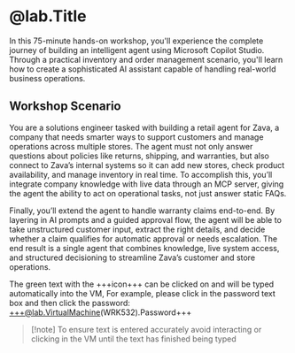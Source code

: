 # @lab.Title

In this 75-minute hands-on workshop, you'll experience the complete journey of building an intelligent agent using Microsoft Copilot Studio. Through a practical inventory and order management scenario, you'll learn how to create a sophisticated AI assistant capable of handling real-world business operations.

## Workshop Scenario

You are a solutions engineer tasked with building a retail agent for Zava, a company that needs smarter ways to support customers and manage operations across multiple stores. The agent must not only answer questions about policies like returns, shipping, and warranties, but also connect to Zava’s internal systems so it can add new stores, check product availability, and manage inventory in real time. To accomplish this, you’ll integrate company knowledge with live data through an MCP server, giving the agent the ability to act on operational tasks, not just answer static FAQs.

Finally, you’ll extend the agent to handle warranty claims end-to-end. By layering in AI prompts and a guided approval flow, the agent will be able to take unstructured customer input, extract the right details, and decide whether a claim qualifies for automatic approval or needs escalation. The end result is a single agent that combines knowledge, live system access, and structured decisioning to streamline Zava’s customer and store operations.

<!-- markdownlint-disable-next-line MD034 -->
The green text with the +++icon+++ can be clicked on and will be typed automatically into the VM, For example, please click in the password text box and then click the password: +++@lab.VirtualMachine(WRK532).Password+++

> [!note] To ensure text is entered accurately avoid interacting or clicking in the VM until the text has finished being typed
